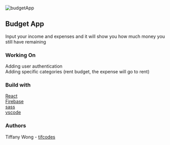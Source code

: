 ![budgetApp](https://github.com/tifcodes/tiffanyWongProjectFive/blob/master/src/asset/Screenshot_2019-12-14%20React%20App.png)

## Budget App

Input your income and expenses and it will show you how much money you still have remaining

### Working On
Adding user authentication <br>
Adding specific categories (rent budget, the expense will go to rent)

### Build with 

[React](https://github.com/facebook/react) </br>
[Firebase](https://firebase.google.com/) </br>
[sass](https://sass-lang.com/) </br>
[vscode](https://code.visualstudio.com/) </br>

### Authors
Tiffany Wong - [tifcodes](https://github.com/tifcodes)

